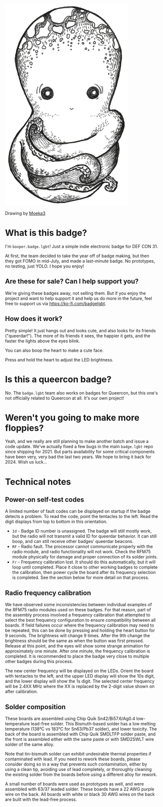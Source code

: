 ![Image](booper_transparent.png)

Drawing by [Moeka3](https://www.fiverr.com/moeka3)

# What is this badge?
I'm `booper.badge.lgbt`! Just a simple indie electronic badge for DEF CON 31.

At first, the team decided to take the year off of badge making, but then they got FOMO in mid-July, and made a last-minute badge. No prototypes, no testing, just YOLO. I hope you enjoy!

## Are these for sale? Can I help support you?
We're giving these badges away, not selling them. But if you enjoy the project and want to help support it and help us do more in the future, feel free to support us via https://ko-fi.com/badgelgbt.

## How does it work?
Pretty simple! It just hangs out and looks cute, and also looks for its friends ("queerdar!"). The more of its friends it sees, the happier it gets, and the faster the lights above the eyes blink.

You can also boop the heart to make a cute face.

Press and hold the heart to adjust the LED brightness.

# Is this a queercon badge?
No. The `badge.lgbt` team also works on badges for Queercon, but this one's not officially related to Queercon at all. It's our own project!

# Weren't you going to make more floppies?
Yeah, and we really are still planning to make another batch and issue a code update. We've actually fixed a few bugs in the main `badge.lgbt` repo since shipping for 2021. But parts availability for some critical components have been very, very bad the last two years. We hope to bring it back for 2024. Wish us luck...

# Technical notes
## Power-on self-test codes
A limited number of fault codes can be displayed on startup if the badge detects a problem. To read the code, point the tentacles to the left. Read the digit displays from top to bottom in this orientation.

* `Id` - Badge ID number is unassigned. The badge will still mostly work, but the radio will not transmit a valid ID for queerdar behavior. It can still boop, and can still receive other badges' queerdar beacons.
* `RF` - Radio fault. The processor cannot communicate properly with the radio module, and radio functionality will not work. Check the RFM75 module physically for damage and proper connection of its solder joints.
* `Fr` - Frequency calibration lost. It should do this automatically, but it will loop until completed. Place it close to other working badges to complete the calibration, then power cycle the board after its frequency selection is completed. See the section below for more detail on that process.

## Radio frequency calibration
We have observed some inconsistencies between individual examples of the RFM75 radio modules used on these badges. For that reason, part of the assembly process involved a frequency calibration that attempted to select the best frequency configuration to ensure compatibility between all boards. If field failures occur where the frequency calibration may need to be repeated, this can be done by pressing and holding the heart button for 9 seconds. The brightness will change 9 times. After the 9th change the brightness should be the same as when the button was first pressed. Release at this point, and the eyes will show some strange animation for approximately one minute. After one minute, the frequency calibration is completed. It is recommended to place the badge very close to multiple other badges during this process.

The new center frequency will be displayed on the LEDs. Orient the board with tentacles to the left, and the upper LED display will show the 10s digit, and the lower display will show the 1s digit. The selected center frequency will be 2.4XX MHz where the XX is replaced by the 2-digit value shown on after calibration.

## Solder composition
These boards are assembled using Chip Quik Sn42/Bi57.6/Ag0.4 low-temperature lead-free solder. This Bismuth-based solder has a low melting temperature (138°C vs 183°C for Sn63/Pb37 solder), and lower toxicity. The back of the board is assembled with Chip Quik SMDLTFP solder paste, and the front is assembled either with the same paste or with SMD2SWLT wire solder of the same alloy.

Note that tin-bismuth solder can exhibit undesirable thermal properties if contaminated with lead. If you need to rework these boards, please consider doing so in a way that prevents such contamination, either by using a clean tip, avoiding use of lead completely, or thoroughly cleaning the existing solder from the boards before using a different alloy for rework.

A small number of boards were used as prototypes as well, and were assembled with 63/37 leaded solder. These boards have a 22 AWG purple wire on the back. All boards with white or black 30 AWG wires on the back are built with the lead-free process.
